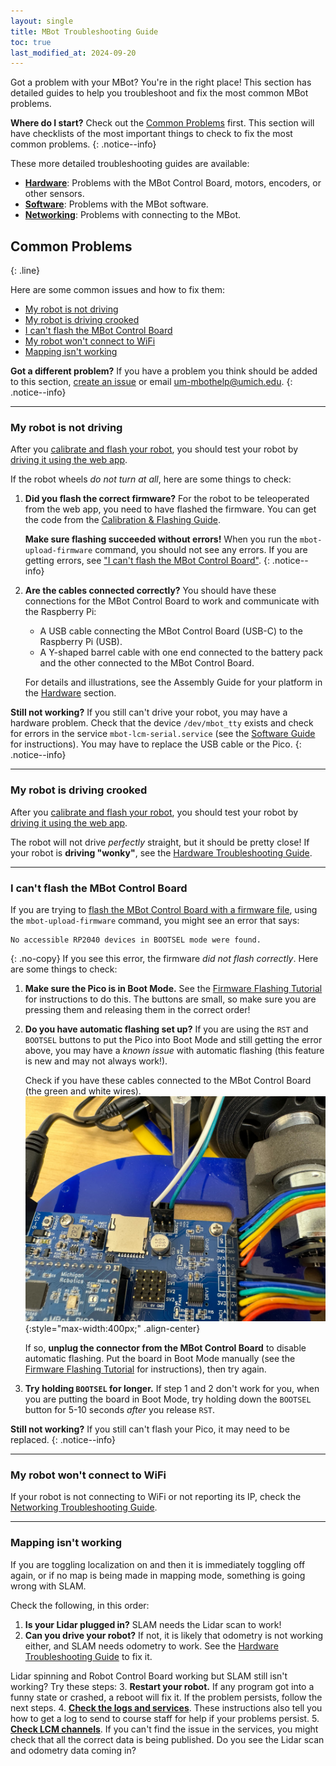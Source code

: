 ```yaml
---
layout: single
title: MBot Troubleshooting Guide
toc: true
last_modified_at: 2024-09-20
---
```


Got a problem with your MBot? You're in the right place! This section has detailed guides to help you troubleshoot and fix the most common MBot problems.

**Where do I start?** Check out the [Common Problems](#common-problems) first. This section will have checklists of the most important things to check to fix the most common problems.
{: .notice--info}

These more detailed troubleshooting guides are available:
* [**Hardware**](/docs/troubleshooting/hardware/): Problems with the MBot Control Board, motors, encoders, or other sensors.
* [**Software**](/docs/troubleshooting/software/): Problems with the MBot software.
* [**Networking**](/docs/troubleshooting/networking/): Problems with connecting to the MBot.

## Common Problems
{: .line}

Here are some common issues and how to fix them:
* [My robot is not driving](#my-robot-is-not-driving)
* [My robot is driving crooked](#my-robot-is-driving-crooked)
* [I can't flash the MBot Control Board](#i-cant-flash-the-mbot-control-board)
* [My robot won't connect to WiFi](#my-robot-wont-connect-to-wifi)
* [Mapping isn't working](#mapping-isnt-working)

**Got a different problem?** If you have a problem you think should be added to this section, [create an issue](https://github.com/michiganrobotics/mbot/issues/new) or email [um-mbothelp@umich.edu](mailto:um-mbothelp@umich.edu).
{: .notice--info}

---

### My robot is not driving

After you [calibrate and flash your robot](/docs/setup/03-calibration/), you should test your robot by [driving it using the web app](/docs/tutorials/drive).

If the robot wheels *do not turn at all*, here are some things to check:
1. **Did you flash the correct firmware?** For the robot to be teleoperated from the web app, you need to have flashed the firmware. You can get the code from the [Calibration & Flashing Guide](/docs/setup/03-calibration/).

    **Make sure flashing succeeded without errors!** When you run the `mbot-upload-firmware` command, you should not see any errors. If you are getting errors, see ["I can't flash the MBot Control Board"](#i-cant-flash-the-mbot-control-board).
    {: .notice--info}

2. **Are the cables connected correctly?** You should have these connections for the MBot Control Board to work and communicate with the Raspberry Pi:
    * A USB cable connecting the MBot Control Board (USB-C) to the Raspberry Pi (USB).
    * A Y-shaped barrel cable with one end connected to the battery pack and the other connected to the MBot Control Board.

    For details and illustrations, see the Assembly Guide for your platform in the [Hardware](/docs/hardware) section.

**Still not working?** If you still can't drive your robot, you may have a hardware problem. Check that the device `/dev/mbot_tty` exists and check for errors in the service `mbot-lcm-serial.service` (see the [Software Guide]((/docs/troubleshooting/software/#checking-service-status)) for instructions). You may have to replace the USB cable or the Pico.
{: .notice--info}

---

### My robot is driving crooked

After you [calibrate and flash your robot](/docs/setup/03-calibration/), you should test your robot by [driving it using the web app](/docs/tutorials/drive).

The robot will not drive *perfectly* straight, but it should be pretty close! If your robot is **driving "wonky"**, see the [Hardware Troubleshooting Guide](/docs/troubleshooting/hardware).

---

### I can't flash the MBot Control Board

If you are trying to [flash the MBot Control Board with a firmware file](/docs/setup/firmware), using the `mbot-upload-firmware` command, you might see an error that says:
```
No accessible RP2040 devices in BOOTSEL mode were found.
```
{: .no-copy}
If you see this error, the firmware *did not flash correctly*. Here are some things to check:

1. **Make sure the Pico is in Boot Mode.** See the [Firmware Flashing Tutorial](/docs/setup/firmware/#1-manual-boot-mode) for instructions to do this. The buttons are small, so make sure you are pressing them and releasing them in the correct order!
2. **Do you have automatic flashing set up?** If you are using the `RST` and `BOOTSEL` buttons to put the Pico into Boot Mode and still getting the error above, you may have a *known issue* with automatic flashing (this feature is new and may not always work!).

    Check if you have these cables connected to the MBot Control Board (the green and white wires).
    ![The cable needed to automatically flash the MBot Control Board](/assets/images/hardware/classic/assembly/wiring/1-final-assemble1.jpg){:style="max-width:400px;" .align-center}

    If so, **unplug the connector from the MBot Control Board** to disable automatic flashing. Put the board in Boot Mode manually (see the [Firmware Flashing Tutorial](/docs/setup/firmware/#1-manual-boot-mode) for instructions), then try again.

3. **Try holding `BOOTSEL` for longer.** If step 1 and 2 don't work for you, when you are putting the board in Boot Mode, try holding down the `BOOTSEL` button for 5-10 seconds *after* you release `RST`.

**Still not working?** If you still can't flash your Pico, it may need to be replaced.
{: .notice--info}

---

### My robot won't connect to WiFi

If your robot is not connecting to WiFi or not reporting its IP, check the [Networking Troubleshooting Guide](/docs/troubleshooting/networking).

---

### Mapping isn't working

If you are toggling localization on and then it is immediately toggling off again, or if no map is being made in mapping mode, something is going wrong with SLAM.

Check the following, in this order:
1. **Is your Lidar plugged in?** SLAM needs the Lidar scan to work!
2. **Can you drive your robot?** If not, it is likely that odometry is not working either, and SLAM needs odometry to work. See the [Hardware Troubleshooting Guide](/docs/troubleshooting/hardware) to fix it.

Lidar spinning and Robot Control Board working but SLAM still isn't working? Try these steps:
3. **Restart your robot.** If any program got into a funny state or crashed, a reboot will fix it. If the problem persists, follow the next steps.
4. [**Check the logs and services**](/docs/troubleshooting/software/#checking-service-status). These instructions also tell you how to get a log to send to course staff for help if your problems persist.
5. [**Check LCM channels**](/docs/troubleshooting/software/#viewing-lcm-channels). If you can't find the issue in the services, you might check that all the correct data is being published. Do you see the Lidar scan and odometry data coming in?

